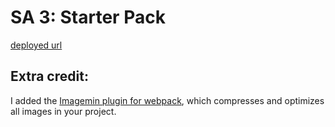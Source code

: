 # SA 3: Starter Pack

[deployed url](http://sathvi-cs52-starter.surge.sh/)

## Extra credit: 
I added the [Imagemin plugin for webpack](https://github.com/Klathmon/imagemin-webpack-plugin#new-imageminpluginoptions), which compresses and optimizes all images in your project. 
